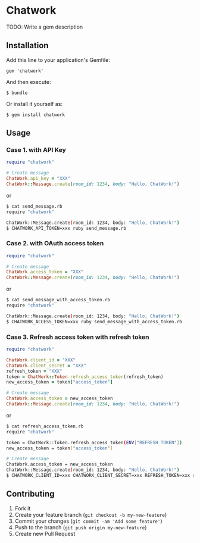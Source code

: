# Chatwork

TODO: Write a gem description

## Installation

Add this line to your application's Gemfile:

    gem 'chatwork'

And then execute:

    $ bundle

Or install it yourself as:

    $ gem install chatwork

## Usage

### Case 1. with API Key

``` ruby
require "chatwork"

# Create message
ChatWork.api_key = "XXX"
ChatWork::Message.create(room_id: 1234, body: "Hello, ChatWork!")
```

or

``` sh
$ cat send_message.rb
require "chatwork"

ChatWork::Message.create(room_id: 1234, body: "Hello, ChatWork!")
$ CHATWORK_API_TOKEN=xxx ruby send_message.rb
```

### Case 2. with OAuth access token
``` ruby
require "chatwork"

# Create message
ChatWork.access_token = "XXX"
ChatWork::Message.create(room_id: 1234, body: "Hello, ChatWork!")
```

or

``` sh
$ cat send_message_with_access_token.rb
require "chatwork"

ChatWork::Message.create(room_id: 1234, body: "Hello, ChatWork!")
$ CHATWORK_ACCESS_TOKEN=xxx ruby send_message_with_access_token.rb
```

### Case 3. Refresh access token with refresh token
``` ruby
require "chatwork"

ChatWork.client_id = "XXX"
ChatWork.client_secret = "XXX"
refresh_token = "XXX"
token = ChatWork::Token.refresh_access_token(refresh_token)
new_access_token = token["access_token"]

# Create message
ChatWork.access_token = new_access_token
ChatWork::Message.create(room_id: 1234, body: "Hello, ChatWork!")
```

or

``` sh
$ cat refresh_access_token.rb
require "chatwork"

token = ChatWork::Token.refresh_access_token(ENV["REFRESH_TOKEN"])
new_access_token = token["access_token"]

# Create message
ChatWork.access_token = new_access_token
ChatWork::Message.create(room_id: 1234, body: "Hello, ChatWork!")
$ CHATWORK_CLIENT_ID=xxx CHATWORK_CLIENT_SECRET=xxx REFRESH_TOKEN=xxx ruby refresh_access_token.rb
```

## Contributing

1. Fork it
2. Create your feature branch (`git checkout -b my-new-feature`)
3. Commit your changes (`git commit -am 'Add some feature'`)
4. Push to the branch (`git push origin my-new-feature`)
5. Create new Pull Request
